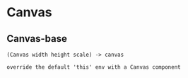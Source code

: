 # Canvas

## Canvas-base

```code
(Canvas width height scale) -> canvas

override the default 'this' env with a Canvas component
```

